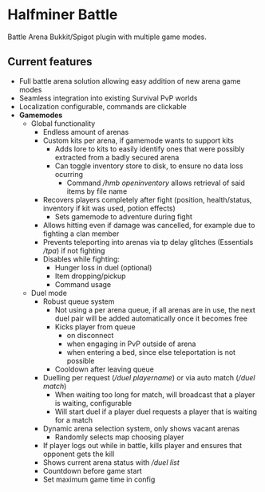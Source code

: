 # Halfminer Battle
Battle Arena Bukkit/Spigot plugin with multiple game modes.

Current features
-------
- Full battle arena solution allowing easy addition of new arena game modes
- Seamless integration into existing Survival PvP worlds
- Localization configurable, commands are clickable
- **Gamemodes**
  - Global functionality
    - Endless amount of arenas
    - Custom kits per arena, if gamemode wants to support kits
      - Adds lore to kits to easily identify ones that were possibly extracted from a badly secured arena
      - Can toggle inventory store to disk, to ensure no data loss ocurring
        - Command */hmb openinventory* allows retrieval of said items by file name
    - Recovers players completely after fight (position, health/status, inventory if kit was used, potion effects)
      - Sets gamemode to adventure during fight
    - Allows hitting even if damage was cancelled, for example due to fighting a clan member
    - Prevents teleporting into arenas via tp delay glitches (Essentials */tpa*) if not fighting
    - Disables while fighting:
      - Hunger loss in duel (optional)
      - Item dropping/pickup
      - Command usage
  - Duel mode
    - Robust queue system
      - Not using a per arena queue, if all arenas are in use, the next duel pair will be added automatically once it becomes free
      - Kicks player from queue 
        - on disconnect
        - when engaging in PvP outside of arena
        - when entering a bed, since else teleportation is not possible
      - Cooldown after leaving queue
    - Duelling per request (*/duel playername*) or via auto match (*/duel match*)
      - When waiting too long for match, will broadcast that a player is waiting, configurable
      - Will start duel if a player duel requests a player that is waiting for a match
    - Dynamic arena selection system, only shows vacant arenas
      - Randomly selects map choosing player
    - If player logs out while in battle, kills player and ensures that opponent gets the kill
    - Shows current arena status with */duel list*
    - Countdown before game start
    - Set maximum game time in config
    